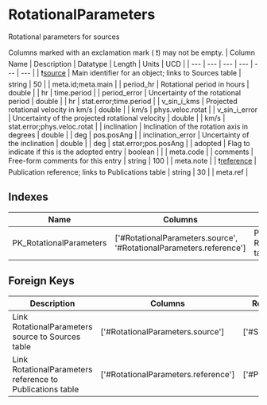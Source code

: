 # RotationalParameters
Rotational parameters for sources


Columns marked with an exclamation mark ( :exclamation:) may not be empty.
| Column Name | Description | Datatype | Length | Units  | UCD |
| --- | --- | --- | --- | --- | --- |
| :exclamation:<ins>source</ins> | Main identifier for an object; links to Sources table | string | 50 |  | meta.id;meta.main  |
| period_hr | Rotational period in hours | double |  | hr | time.period  |
| period_error | Uncertainty of the rotational period | double |  | hr | stat.error;time.period  |
| v_sin_i_kms | Projected rotational velocity in km/s | double |  | km/s | phys.veloc.rotat  |
| v_sin_i_error | Uncertainty of the projected rotational velocity | double |  | km/s | stat.error;phys.veloc.rotat  |
| inclination | Inclination of the rotation axis in degrees | double |  | deg | pos.posAng  |
| inclination_error | Uncertainty of the inclination | double |  | deg | stat.error;pos.posAng  |
| adopted | Flag to indicate if this is the adopted entry | boolean |  |  | meta.code  |
| comments | Free-form comments for this entry | string | 100 |  | meta.note  |
| :exclamation:<ins>reference</ins> | Publication reference; links to Publications table | string | 30 |  | meta.ref  |

## Indexes
| Name | Columns | Description |
| --- | --- | --- |
| PK_RotationalParameters | ['#RotationalParameters.source', '#RotationalParameters.reference'] | Primary key for RotationalParameters table |

## Foreign Keys
| Description | Columns | Referenced Columns |
| --- | --- | --- |
| Link RotationalParameters source to Sources table | ['#RotationalParameters.source'] | ['#Sources.source'] |
| Link RotationalParameters reference to Publications table | ['#RotationalParameters.reference'] | ['#Publications.reference'] |
